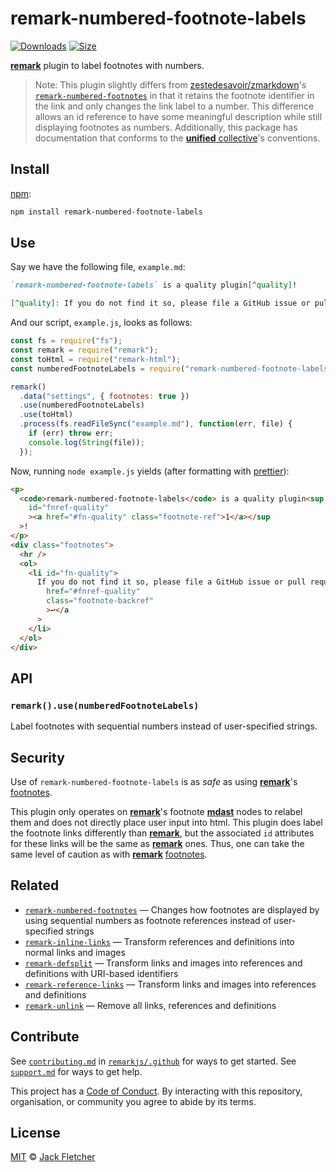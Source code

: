 # remark-numbered-footnote-labels

[![Downloads][downloads-badge]][downloads]
[![Size][size-badge]][size]

[**remark**][remark] plugin to label footnotes with numbers.

> Note: This plugin slightly differs from [zestedesavoir/zmarkdown]'s [`remark-numbered-footnotes`][zestedesavoir/zmarkdown/remark-numbered-footnotes] in that it retains the footnote identifier in the link and only changes the link label to a number.
> This difference allows an id reference to have some meaningful description while still displaying footnotes as numbers.
> Additionally, this package has documentation that conforms to the [**unified** collective][unified]'s conventions.

## Install

[npm][]:

```sh
npm install remark-numbered-footnote-labels
```

## Use

Say we have the following file, `example.md`:

```markdown
`remark-numbered-footnote-labels` is a quality plugin[^quality]!

[^quality]: If you do not find it so, please file a GitHub issue or pull request!
```

And our script, `example.js`, looks as follows:

```js
const fs = require("fs");
const remark = require("remark");
const toHtml = require("remark-html");
const numberedFootnoteLabels = require("remark-numbered-footnote-labels");

remark()
  .data("settings", { footnotes: true })
  .use(numberedFootnoteLabels)
  .use(toHtml)
  .process(fs.readFileSync("example.md"), function(err, file) {
    if (err) throw err;
    console.log(String(file));
  });
```

Now, running `node example.js` yields (after formatting with [prettier]):

```html
<p>
  <code>remark-numbered-footnote-labels</code> is a quality plugin<sup
    id="fnref-quality"
    ><a href="#fn-quality" class="footnote-ref">1</a></sup
  >!
</p>
<div class="footnotes">
  <hr />
  <ol>
    <li id="fn-quality">
      If you do not find it so, please file a GitHub issue or pull request!<a
        href="#fnref-quality"
        class="footnote-backref"
        >↩</a
      >
    </li>
  </ol>
</div>
```

## API

### `remark().use(numberedFootnoteLabels)`

Label footnotes with sequential numbers instead of user-specified strings.

## Security

Use of `remark-numbered-footnote-labels` is as _safe_ as using [**remark**][remark]'s [footnotes][remark-footnote-option].

This plugin only operates on [**remark**][remark]'s footnote [**mdast**][mdast] nodes to relabel them and does not directly place user input into html.
This plugin does label the footnote links differently than [**remark**][remark], but the associated `id` attributes for these links will be the same as [**remark**][remark] ones.
Thus, one can take the same level of caution as with [**remark**][remark] [footnotes][remark-footnote-option].

## Related

- [`remark-numbered-footnotes`][zestedesavoir/zmarkdown/remark-numbered-footnotes]
  — Changes how footnotes are displayed by using sequential numbers as footnote references instead of user-specified strings
- [`remark-inline-links`](https://github.com/remarkjs/remark-inline-links)
  — Transform references and definitions into normal links and images
- [`remark-defsplit`](https://github.com/remarkjs/remark-defsplit)
  — Transform links and images into references and definitions with URI-based identifiers
- [`remark-reference-links`](https://github.com/remarkjs/remark-reference-links)
  — Transform links and images into references and definitions
- [`remark-unlink`](https://github.com/remarkjs/remark-unlink)
  — Remove all links, references and definitions

## Contribute

See [`contributing.md`][contributing] in [`remarkjs/.github`][health] for ways to get started.
See [`support.md`][support] for ways to get help.

This project has a [Code of Conduct][coc].
By interacting with this repository, organisation, or community you agree to abide by its terms.

## License

[MIT][license] © [Jack Fletcher][author]

[remark]: https://github.com/remarkjs/remark
[remark-footnote-option]: https://github.com/remarkjs/remark/blob/master/packages/remark-parse/readme.md#optionsfootnotes
[zestedesavoir/zmarkdown]: https://github.com/zestedesavoir/zmarkdown
[zestedesavoir/zmarkdown/remark-numbered-footnotes]: https://github.com/zestedesavoir/zmarkdown/tree/master/packages/remark-numbered-footnotes
[unified]: https://github.com/unifiedjs/unified
[prettier]: https://github.com/prettier/prettier
[downloads-badge]: https://img.shields.io/npm/dm/remark-numbered-footnote-labels.svg
[downloads]: https://www.npmjs.com/package/remark-numbered-footnote-labels
[size-badge]: https://img.shields.io/bundlephobia/minzip/remark-numbered-footnote-labels.svg
[size]: https://bundlephobia.com/result?p=remark-numbered-footnote-labels
[npm]: https://docs.npmjs.com/cli/install
[health]: https://github.com/remarkjs/.github
[contributing]: https://github.com/remarkjs/.github/blob/master/contributing.md
[support]: https://github.com/remarkjs/.github/blob/master/support.md
[coc]: https://github.com/remarkjs/.github/blob/master/code-of-conduct.md
[license]: LICENSE
[author]: https://jackfletch.com
[xss]: https://en.wikipedia.org/wiki/Cross-site_scripting
[mdast]: https://github.com/syntax-tree/mdast
